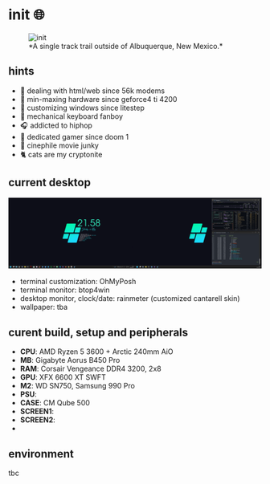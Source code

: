 # init :globe_with_meridians:
<figure>
 <img src='mando-grogu-init.gif' alt='init' style='width:100vW'/>
 <figcaption>*A single track trail outside of Albuquerque, New Mexico.*</figcaption>
</figure>
 
## hints
- :monkey: dealing with html/web since 56k modems
- :hammer: min-maxing hardware since geforce4 ti 4200
- :art: customizing windows since litestep 
- :honey_pot: mechanical keyboard fanboy
- :headphones: addicted to hiphop
- 💾 dedicated gamer since doom 1
- :vhs: cinephile movie junky
- :cat2: cats are my cryptonite


## current desktop
![dekstop:lates](desktop-040524.png "desktop-040524")

- terminal customization: OhMyPosh
- terminal monitor: btop4win
- desktop monitor, clock/date: rainmeter (customized cantarell skin)
- wallpaper: tba

## curent build, setup and peripherals
- **CPU**: AMD Ryzen 5 3600 + Arctic 240mm AiO
- **MB**: Gigabyte Aorus B450 Pro
- **RAM**: Corsair Vengeance DDR4 3200, 2x8
- **GPU**: XFX 6600 XT SWFT
- **M2**: WD SN750, Samsung 990 Pro
- **PSU**: 
- **CASE**: CM Qube 500
- **SCREEN1**: 
- **SCREEN2**:
- 

## environment
tbc
